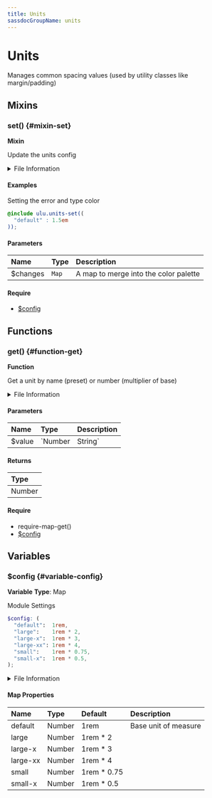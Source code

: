 ```yaml
---
title: Units
sassdocGroupName: units
---
```



# Units

<div class="type-large">

Manages common spacing values (used by utility classes like margin/padding)

</div>



## Mixins




<div class="sassdoc-item-header">

###  set() {#mixin-set}

  <div class="sassdoc-item-header__labels">
    <span class="tag tag--primary"><strong>Mixin</strong></span>
  </div>

</div>

  

Update the units config
    
    


<details>
  <summary>File Information</summary>
  
- **File:** _units.scss
- **Group:** units
- **Type:** mixin
- **Lines (comments):** 28-33
- **Lines (code):** 35-37

</details>

    

#### Examples

Setting the error and type color      


``` scss
@include ulu.units-set((
  "default" : 1.5em
));
```
  



      

#### Parameters


|Name|Type|Description|
|:--|:--|:--|
|$changes|`Map`|A map to merge into the color palette|

    

#### Require

- [$config](/sass/core/breakpoint/#variable-config)
  
  

## Functions




<div class="sassdoc-item-header">

###  get() {#function-get}

  <div class="sassdoc-item-header__labels">
    <span class="tag tag--primary"><strong>Function</strong></span>
  </div>

</div>

  

Get a unit by name (preset) or number (multiplier of base)
    
    


<details>
  <summary>File Information</summary>
  
- **File:** _units.scss
- **Group:** units
- **Type:** function
- **Lines (comments):** 39-41
- **Lines (code):** 43-48

</details>

    

#### Parameters


|Name|Type|Description|
|:--|:--|:--|
|$value|`Number|String`|if a number is passed it is used as a multiplier of the base, if a string is passed it is used to lookup a value from unit presets @see $config|

    

#### Returns


|Type|
|:--|
|Number|

    

#### Require

- require-map-get()
- [$config](/sass/core/breakpoint/#variable-config)
  
  

## Variables




<div class="sassdoc-item-header">

###  $config {#variable-config}

  <div class="sassdoc-item-header__labels">
    <span class="tag tag--primary"><strong>Variable</strong></span> <span class="tag"><strong>Type</strong>: Map</span>
  </div>

</div>

  

Module Settings
    
    

``` scss
$config: (
  "default":  1rem,
  "large":    1rem * 2,
  "large-x":  1rem * 3,
  "large-xx": 1rem * 4,
  "small":    1rem * 0.75,
  "small-x":  1rem * 0.5,
);
```
  


<details>
  <summary>File Information</summary>
  
- **File:** _units.scss
- **Group:** units
- **Type:** variable
- **Lines (comments):** 10-17
- **Lines (code):** 19-26

</details>

    

#### Map Properties


|Name|Type|Default|Description|
|:--|:--|:--|:--|
|default|Number|1rem|Base unit of measure|
|large|Number|1rem * 2||
|large-x|Number|1rem * 3||
|large-xx|Number|1rem * 4||
|small|Number|1rem * 0.75||
|small-x|Number|1rem * 0.5||

    
  
  